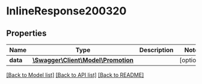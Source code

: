 # InlineResponse200320

## Properties
Name | Type | Description | Notes
------------ | ------------- | ------------- | -------------
**data** | [**\Swagger\Client\Model\Promotion**](Promotion.md) |  | [optional] 

[[Back to Model list]](../../README.md#documentation-for-models) [[Back to API list]](../../README.md#documentation-for-api-endpoints) [[Back to README]](../../README.md)

